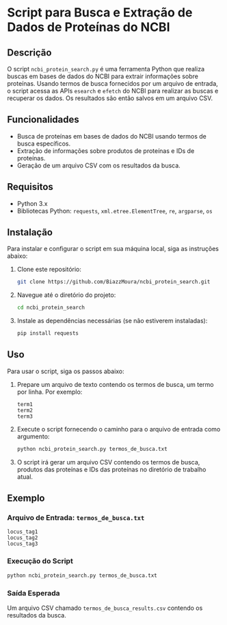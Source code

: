 
# Script para Busca e Extração de Dados de Proteínas do NCBI

## Descrição

O script `ncbi_protein_search.py` é uma ferramenta Python que realiza buscas em bases de dados do NCBI para extrair informações sobre proteínas. Usando termos de busca fornecidos por um arquivo de entrada, o script acessa as APIs `esearch` e `efetch` do NCBI para realizar as buscas e recuperar os dados. Os resultados são então salvos em um arquivo CSV.

## Funcionalidades

- Busca de proteínas em bases de dados do NCBI usando termos de busca específicos.
- Extração de informações sobre produtos de proteínas e IDs de proteínas.
- Geração de um arquivo CSV com os resultados da busca.

## Requisitos

- Python 3.x
- Bibliotecas Python: `requests`, `xml.etree.ElementTree`, `re`, `argparse`, `os`

## Instalação

Para instalar e configurar o script em sua máquina local, siga as instruções abaixo:

1. Clone este repositório:
   ```bash
   git clone https://github.com/BiazzMoura/ncbi_protein_search.git
   ```

2. Navegue até o diretório do projeto:
   ```bash
   cd ncbi_protein_search
   ```

3. Instale as dependências necessárias (se não estiverem instaladas):
   ```bash
   pip install requests
   ```

## Uso

Para usar o script, siga os passos abaixo:

1. Prepare um arquivo de texto contendo os termos de busca, um termo por linha. Por exemplo:
   ```
   term1
   term2
   term3
   ```

2. Execute o script fornecendo o caminho para o arquivo de entrada como argumento:
   ```bash
   python ncbi_protein_search.py termos_de_busca.txt
   ```

3. O script irá gerar um arquivo CSV contendo os termos de busca, produtos das proteínas e IDs das proteínas no diretório de trabalho atual.

## Exemplo

### Arquivo de Entrada: `termos_de_busca.txt`
```
locus_tag1
locus_tag2
locus_tag3
```

### Execução do Script
```bash
python ncbi_protein_search.py termos_de_busca.txt
```

### Saída Esperada
Um arquivo CSV chamado `termos_de_busca_results.csv` contendo os resultados da busca.



